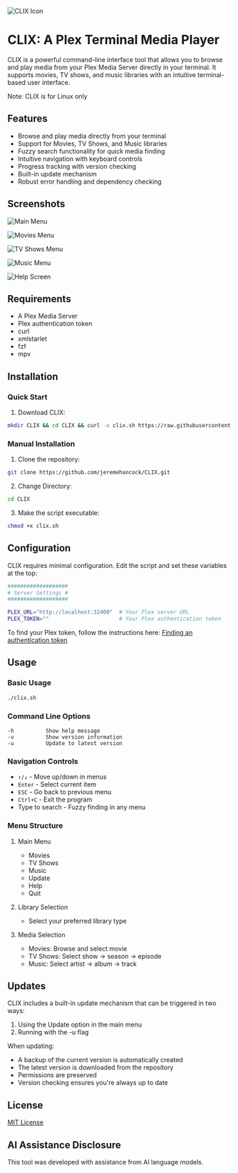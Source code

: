 ![CLIX Icon](https://raw.githubusercontent.com/jeremehancock/CLIX/main/icons/clix.png "CLIX Icon") 

# CLIX: A Plex Terminal Media Player

CLIX is a powerful command-line interface tool that allows you to browse and play media from your Plex Media Server directly in your terminal. It supports movies, TV shows, and music libraries with an intuitive terminal-based user interface.

Note: CLIX is for Linux only

## Features

- Browse and play media directly from your terminal
- Support for Movies, TV Shows, and Music libraries
- Fuzzy search functionality for quick media finding
- Intuitive navigation with keyboard controls
- Progress tracking with version checking
- Built-in update mechanism
- Robust error handling and dependency checking

## Screenshots

![Main Menu](https://raw.githubusercontent.com/jeremehancock/CLIX/main/screenshots/main-menu.png "Main Menu")

![Movies Menu](https://raw.githubusercontent.com/jeremehancock/CLIX/main/screenshots/movies.png "Movies Menu")

![TV Shows Menu](https://raw.githubusercontent.com/jeremehancock/CLIX/main/screenshots/tv.png "TV Shows Menu")

![Music Menu](https://raw.githubusercontent.com/jeremehancock/CLIX/main/screenshots/music.png "Music Menu")

![Help Screen](https://raw.githubusercontent.com/jeremehancock/CLIX/main/screenshots/help.png "Help Screen")

## Requirements

- A Plex Media Server
- Plex authentication token
- curl
- xmlstarlet
- fzf
- mpv

## Installation

### Quick Start

1. Download CLIX:
```bash
mkdir CLIX && cd CLIX && curl -o clix.sh https://raw.githubusercontent.com/jeremehancock/CLIX/main/clix.sh && chmod +x clix.sh && ./clix.sh
```

### Manual Installation

1. Clone the repository:
```bash
git clone https://github.com/jeremehancock/CLIX.git
```

2. Change Directory:
```bash
cd CLIX
```

3. Make the script executable:
```bash
chmod +x clix.sh
```

## Configuration

CLIX requires minimal configuration. Edit the script and set these variables at the top:

```bash
###################
# Server Settings #
###################

PLEX_URL="http://localhost:32400"  # Your Plex server URL
PLEX_TOKEN=""                      # Your Plex authentication token
```

To find your Plex token, follow the instructions here: [Finding an authentication token](https://support.plex.tv/articles/204059436-finding-an-authentication-token-x-plex-token/)

## Usage

### Basic Usage

```bash
./clix.sh
```

### Command Line Options

```
-h          Show help message
-v          Show version information
-u          Update to latest version
```

### Navigation Controls

- `↑/↓` - Move up/down in menus
- `Enter` - Select current item
- `ESC` - Go back to previous menu
- `Ctrl+C` - Exit the program
- Type to search - Fuzzy finding in any menu

### Menu Structure

1. Main Menu
   - Movies
   - TV Shows
   - Music
   - Update
   - Help
   - Quit

2. Library Selection
   - Select your preferred library type

3. Media Selection
   - Movies: Browse and select movie
   - TV Shows: Select show → season → episode
   - Music: Select artist → album → track

## Updates

CLIX includes a built-in update mechanism that can be triggered in two ways:
1. Using the Update option in the main menu
2. Running with the -u flag

When updating:
- A backup of the current version is automatically created
- The latest version is downloaded from the repository
- Permissions are preserved
- Version checking ensures you're always up to date

## License

[MIT License](LICENSE)

## AI Assistance Disclosure

This tool was developed with assistance from AI language models.